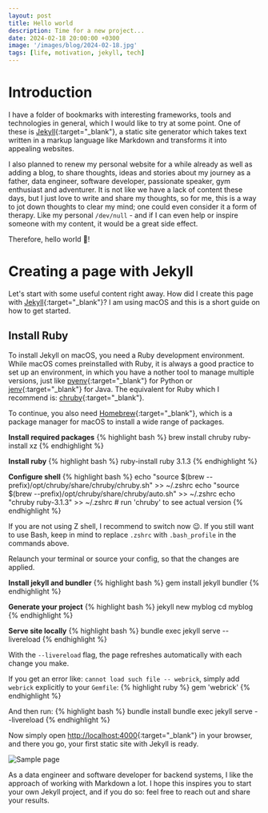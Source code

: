 ```yaml
---
layout: post
title: Hello world
description: Time for a new project...
date: 2024-02-18 20:00:00 +0300
image: '/images/blog/2024-02-18.jpg'
tags: [life, motivation, jekyll, tech]
---
```


# Introduction

I have a folder of bookmarks with interesting frameworks, tools and technologies in general, which I would like to try at some point. One of these is [Jekyll](https://jekyllrb.com/){:target="_blank"}, a static site generator which takes text written in a markup language like Markdown and transforms it into appealing websites.

I also planned to renew my personal website for a while already as well as adding a blog, to share thoughts, ideas and stories about my journey as a father, data engineer, software developer, passionate speaker, gym enthusiast and adventurer. It is not like we have a lack of content these days, but I just love to write and share my thoughts, so for me, this is a way to jot down thoughts to clear my mind; one could even consider it a form of therapy. Like my personal `/dev/null` - and if I can even help or inspire someone with my content, it would be a great side effect.

Therefore, hello world 👋!

# Creating a page with Jekyll

Let's start with some useful content right away. How did I create this page with [Jekyll](https://jekyllrb.com/){:target="_blank"}? I am using macOS and this is a short guide on how to get started.

## Install Ruby

To install Jekyll on macOS, you need a Ruby development environment. While macOS comes preinstalled with Ruby, it is always a good practice to set up an environment, in which you have a nother tool to manage multiple versions, just like [pyenv](https://github.com/pyenv/pyenv){:target="_blank"} for Python or [jenv](https://github.com/jenv/jenv){:target="_blank"} for Java. The equivalent for Ruby which I recommend is: [chruby](https://github.com/postmodern/chruby){:target="_blank"}.

To continue, you also need [Homebrew](https://brew.sh/){:target="_blank"}, which is a package manager for macOS to install a wide range of packages.

**Install required packages**
{% highlight bash %}
brew install chruby ruby-install xz
{% endhighlight %}

**Install ruby**
{% highlight bash %}
ruby-install ruby 3.1.3
{% endhighlight %}

**Configure shell**
{% highlight bash %}
echo "source $(brew --prefix)/opt/chruby/share/chruby/chruby.sh" >> ~/.zshrc
echo "source $(brew --prefix)/opt/chruby/share/chruby/auto.sh" >> ~/.zshrc
echo "chruby ruby-3.1.3" >> ~/.zshrc # run 'chruby' to see actual version
{% endhighlight %}

If you are not using Z shell, I recommend to switch now 😉. If you still want to use Bash, keep in mind to replace `.zshrc` with `.bash_profile` in the commands above.

Relaunch your terminal or source your config, so that the changes are applied.

**Install jekyll and bundler**
{% highlight bash %}
gem install jekyll bundler
{% endhighlight %}

**Generate your project**
{% highlight bash %}
jekyll new myblog
cd myblog
{% endhighlight %}

**Serve site locally**
{% highlight bash %}
bundle exec jekyll serve --livereload
{% endhighlight %}

With the `--livereload` flag, the page refreshes automatically with each change you make.

If you get an error like: `cannot load such file -- webrick`, simply add `webrick` explicitly to your `Gemfile`:
{% highlight ruby %}
gem 'webrick'
{% endhighlight %}

And then run:
{% highlight bash %}
bundle install
bundle exec jekyll serve --livereload
{% endhighlight %}

Now simply open [http://localhost:4000](http://localhost:4000){:target="_blank"} in your browser, and there you go, your first static site with Jekyll is ready.

![Sample page]({{site.baseurl}}/images/blog/2024-02-18-01.png)

As a data engineer and software developer for backend systems, I like the approach of working with Markdown a lot. I hope this inspires you to start your own Jekyll project, and if you do so: feel free to reach out and share your results.
